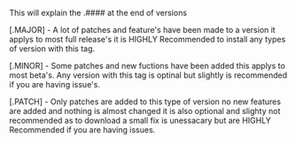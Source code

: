 This will explain the .#### at the end of versions

[.MAJOR] - A lot of patches and feature's have been made to a version it applys to most full release's it is HIGHLY Recommended to install any types of version with this tag.

[.MINOR] - Some patches and new fuctions have been added this applys to most beta's. Any version with this tag is optinal but slightly is recommended if you are having issue's.

[.PATCH] - Only patches are added to this type of version no new features are added and nothing is almost changed it is also optional and slighty not recommended as to download a small fix is unessacary but are HIGHLY 
Recommended if you are having issues.
